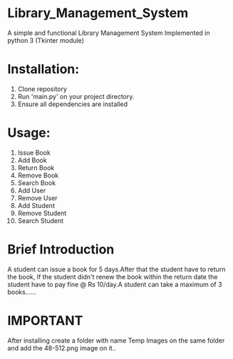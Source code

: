 # Library_Management_System
A simple and functional Library Management System Implemented in python 3 (Tkinter module)
# Installation:
1. Clone repository 
2. Run 'main.py' on your project directory.
3. Ensure all dependencies are installed

# Usage:
1. Issue Book
2. Add Book
3. Return Book
4. Remove Book
5. Search Book
6. Add User
7. Remove User
8. Add Student
9. Remove Student
10. Search Student

# Brief Introduction

A student can issue a book for 5 days.After that the student have to return the book, If the student didn't renew the book within the return date the student have to pay fine @ Rs 10/day.A student can take a maximum of 3 books......

# IMPORTANT

After installing create a folder with name Temp Images on the same folder and add the 48-512.png image on it..
